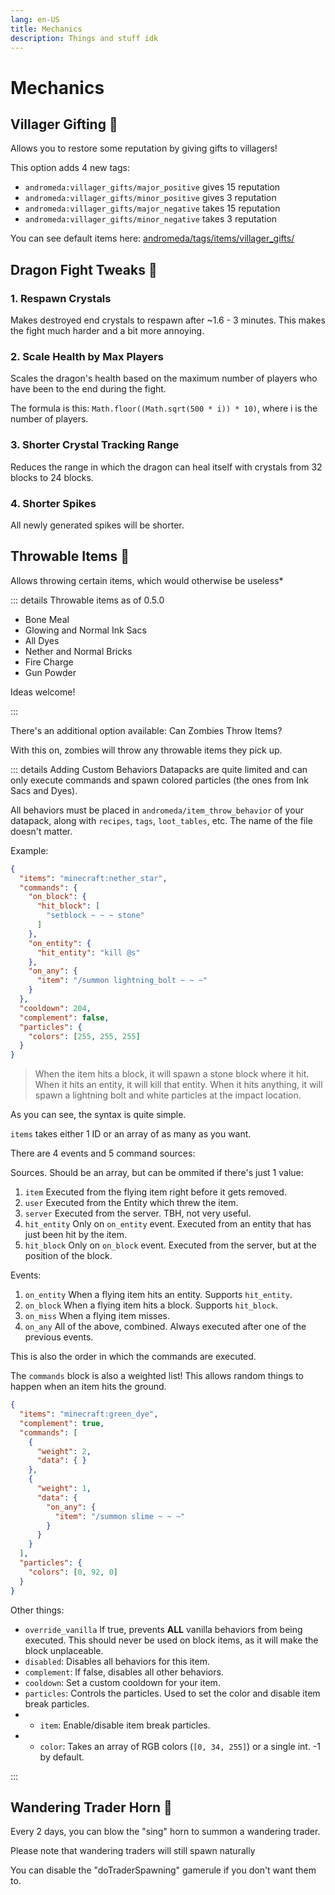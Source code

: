 ```yaml
---
lang: en-US
title: Mechanics
description: Things and stuff idk
---
```


# Mechanics

## Villager Gifting 🎁 <Badge type="tip" text="^0.9.0" />

Allows you to restore some reputation by giving gifts to villagers!

This option adds 4 new tags:
* `andromeda:villager_gifts/major_positive` gives 15 reputation
* `andromeda:villager_gifts/minor_positive` gives 3 reputation
* `andromeda:villager_gifts/major_negative` takes 15 reputation
* `andromeda:villager_gifts/minor_negative` takes 3 reputation

You can see default items here: [andromeda/tags/items/villager_gifts/](https://github.com/melontini/andromeda/tree/1.19-fabric/src/main/resources/data/andromeda/tags/items/villager_gifts)

## Dragon Fight Tweaks 🐉 <Badge type="tip" text="^0.6.0" />

### 1. Respawn Crystals

Makes destroyed end crystals to respawn after ~1.6 - 3 minutes. This makes the fight much harder and a bit more annoying.

### 2. Scale Health by Max Players

Scales the dragon's health based on the maximum number of players who have been to the end during the fight.

The formula is this: `Math.floor((Math.sqrt(500 * i)) * 10)`, where i is the number of players.

### 3. Shorter Crystal Tracking Range

Reduces the range in which the dragon can heal itself with crystals from 32 blocks to 24 blocks.

### 4. Shorter Spikes

All newly generated spikes will be shorter.

## Throwable Items 🥏 <Badge type="tip" text="^0.5.0" />

Allows throwing certain items, which would otherwise be useless*

::: details Throwable items as of 0.5.0


* Bone Meal
* Glowing and Normal Ink Sacs
* All Dyes
* Nether and Normal Bricks
* Fire Charge
* Gun Powder

Ideas welcome! 

:::

There's an additional option available: Can Zombies Throw Items?

With this on, zombies will throw any throwable items they pick up.

::: details Adding Custom Behaviors
Datapacks are quite limited and can only execute commands and spawn colored particles (the ones from Ink Sacs and Dyes).

All behaviors must be placed in `andromeda/item_throw_behavior` of your datapack, along with `recipes`, `tags`, `loot_tables`, etc. The name of the file doesn't matter.

Example:

```json
{
  "items": "minecraft:nether_star",
  "commands": {
    "on_block": {
      "hit_block": [
        "setblock ~ ~ ~ stone"
      ]
    },
    "on_entity": {
      "hit_entity": "kill @s"
    },
    "on_any": {
      "item": "/summon lightning_bolt ~ ~ ~"
    }
  },
  "cooldown": 204,
  "complement": false,
  "particles": {
    "colors": [255, 255, 255]
  }
}
```
> When the item hits a block, it will spawn a stone block where it hit. When it hits an entity, it will kill that entity. When it hits anything, it will spawn a lightning bolt and white particles at the impact location.

As you can see, the syntax is quite simple.

`items` takes either 1 ID or an array of as many as you want.

There are 4 events and 5 command sources:

Sources. Should be an array, but can be ommited if there's just 1 value:

1. `item` Executed from the flying item right before it gets removed.
2. `user` Executed from the Entity which threw the item.
3. `server` Executed from the server. TBH, not very useful.
4. `hit_entity` Only on `on_entity` event. Executed from an entity that has just been hit by the item.
5. `hit_block` Only on `on_block` event. Executed from the server, but at the position of the block.

Events:

1. `on_entity` When a flying item hits an entity. Supports `hit_entity`.
2. `on_block` When a flying item hits a block. Supports `hit_block`.
3. `on_miss` When a flying item misses.
4. `on_any` All of the above, combined. Always executed after one of the previous events.

This is also the order in which the commands are executed.

The `commands` block is also a weighted list! This allows random things to happen when an item hits the ground.

```json
{
  "items": "minecraft:green_dye",
  "complement": true,
  "commands": [
    {
      "weight": 2,
      "data": { }
    },
    {
      "weight": 1,
      "data": {
        "on_any": {
          "item": "/summon slime ~ ~ ~"
        }
      }
    }
  ],
  "particles": {
    "colors": [0, 92, 0]
  }
}
```

Other things:

- `override_vanilla` If true, prevents **ALL** vanilla behaviors from being executed. This should never be used on block items, as it will make the block unplaceable.
- `disabled`: Disables all behaviors for this item.
- `complement`: If false, disables all other behaviors.
- `cooldown`: Set a custom cooldown for your item.
- `particles`: Controls the particles. Used to set the color and disable item break particles.
- - `item`: Enable/disable item break particles.
- - `color`: Takes an array of RGB colors (`[0, 34, 255]`) or a single int. -1 by default.

:::

## Wandering Trader Horn 🐐 <Badge type="tip" text="^0.4" />

Every 2 days, you can blow the "sing" horn to summon a wandering trader.

Please note that wandering traders will still spawn naturally

You can disable the "doTraderSpawning" gamerule if you don't want them to.


